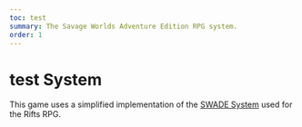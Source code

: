 ```yaml
---
toc: test
summary: The Savage Worlds Adventure Edition RPG system.
order: 1
---
```

# test System

This game uses a simplified implementation of the 
[SWADE System](https://www.drivethrurpg.com/product/261539/Savage-Worlds-Adventure-Edition) used for the Rifts RPG.